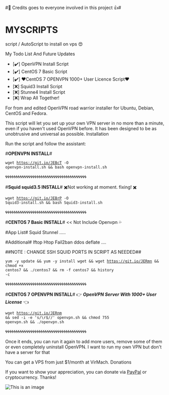 #:pushpin: Credits goes to everyone involved in this project :thumbsup:#

# MYSCRIPTS
script / AutoScript to install on vps :heart_eyes:

My Todo List And Future Updates
- [:heavy_check_mark:] OpenVPN Install Script
- [:heavy_check_mark:] CentOS 7 Basic Script
- [:heavy_check_mark:] :hearts:CentOS 7 OPENVPN 1000+ User Licence Script:hearts:
- [:x:] Squid3 Install Script
- [:x:] Stunne4 Install Script
- [:x:] Wrap All Together!


For from and edited OpenVPN road warrior installer for Ubuntu, Debian, CentOS and Fedora.

This script will let you set up your own VPN server in no more than a minute, even if you haven't used OpenVPN before. It has been designed to be as unobtrusive and universal as possible.
Installation

Run the script and follow the assistant:

#**OPENVPN INSTALL**#

<code>wget https://git.io/JEBcT -O openvpn-install.sh && bash openvpn-install.sh</code>

:cyclone::cyclone::cyclone::cyclone::cyclone::cyclone::cyclone::cyclone::cyclone::cyclone::cyclone::cyclone::cyclone::cyclone::cyclone::cyclone::cyclone::cyclone::cyclone::cyclone::cyclone::cyclone::cyclone::cyclone::cyclone::cyclone::cyclone::cyclone::cyclone::cyclone::cyclone::cyclone::cyclone::cyclone::cyclone::cyclone::cyclone::cyclone::cyclone:

#**Squid squid3.5 INSTALL**# :heavy_multiplication_x:Not working at moment. fixing! :heavy_multiplication_x:

<code>wget https://git.io/JEBrP -O Squid3-install.sh && bash Squid3-install.sh</code>

:cyclone::cyclone::cyclone::cyclone::cyclone::cyclone::cyclone::cyclone::cyclone::cyclone::cyclone::cyclone::cyclone::cyclone::cyclone::cyclone::cyclone::cyclone::cyclone::cyclone::cyclone::cyclone::cyclone::cyclone::cyclone::cyclone::cyclone::cyclone::cyclone::cyclone::cyclone::cyclone::cyclone::cyclone::cyclone::cyclone::cyclone::cyclone::cyclone:

#**CENTOS 7 Basic INSTALL**# << Not Include Openvpn :sweat_drops:

#App List#
Squid
Stunnel
.....

#Additional#
Iftop
Htop
Fail2ban
ddos deflate
....

##NOTE : CHANGE SSH SQUID PORTS IN SCRIPT AS NEEDED##

<code>yum -y update && yum -y install wget && wget https://git.io/JERmn && chmod +x centos7 && ./centos7 && rm -f centos7 && history -c </code>

:cyclone::cyclone::cyclone::cyclone::cyclone::cyclone::cyclone::cyclone::cyclone::cyclone::cyclone::cyclone::cyclone::cyclone::cyclone::cyclone::cyclone::cyclone::cyclone::cyclone::cyclone::cyclone::cyclone::cyclone::cyclone::cyclone::cyclone::cyclone::cyclone::cyclone::cyclone::cyclone::cyclone::cyclone::cyclone::cyclone::cyclone::cyclone::cyclone:

#**CENTOS 7 OPENVPN INSTALL**# :point_right: ***OpenVPN Server With 1000+ User License*** :point_left:

<code>wget https://git.io/JERnm && sed -i -e 's/\r$//' openvpn.sh && chmod 755 openvpn.sh && ./openvpn.sh</code>

:cyclone::cyclone::cyclone::cyclone::cyclone::cyclone::cyclone::cyclone::cyclone::cyclone::cyclone::cyclone::cyclone::cyclone::cyclone::cyclone::cyclone::cyclone::cyclone::cyclone::cyclone::cyclone::cyclone::cyclone::cyclone::cyclone::cyclone::cyclone::cyclone::cyclone::cyclone::cyclone::cyclone::cyclone::cyclone::cyclone::cyclone::cyclone::cyclone:

Once it ends, you can run it again to add more users, remove some of them or even completely uninstall OpenVPN.
I want to run my own VPN but don't have a server for that

You can get a VPS from just $1/month at VirMach.
Donations

If you want to show your appreciation, you can donate via <a href="https://www.paypal.com/cgi-bin/webscr?cmd=_s-xclick&amp;hosted_button_id=VBAYDL34Z7J6L" rel="nofollow">PayPal</a> or cryptocurrency. Thanks!

![This is an image](https://myoctocat.com/assets/images/base-octocat.svg)
  

